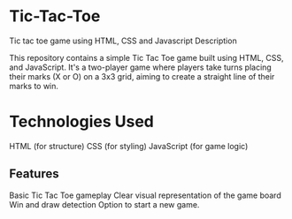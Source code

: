 # Tic-Tac-Toe
Tic tac toe game using HTML, CSS and Javascript
Description

This repository contains a simple Tic Tac Toe game built using HTML, CSS, and JavaScript. It's a two-player game where players take turns placing their marks (X or O) on a 3x3 grid, aiming to create a straight line of their marks to win.<br>

# Technologies Used

HTML (for structure)
CSS (for styling)
JavaScript (for game logic)

## Features

Basic Tic Tac Toe gameplay
Clear visual representation of the game board
Win and draw detection
Option to start a new game.
